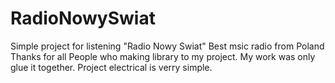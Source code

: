 # RadioNowySwiat
Simple project for listening "Radio Nowy Swiat" Best msic radio from Poland
Thanks for all People who making library to my project.
My work was only glue it together. 
Project electrical is verry simple. 

